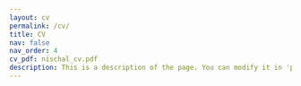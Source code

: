 ```yaml
---
layout: cv
permalink: /cv/
title: CV
nav: false
nav_order: 4
cv_pdf: nischal_cv.pdf
description: This is a description of the page. You can modify it in 'pages/_cv.md'. You can also change or remove the top pdf download button.
---
```

